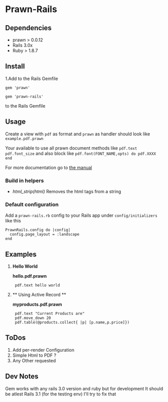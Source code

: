 # Prawn-Rails

## Dependencies
 
* prawn > 0.0.12
* Rails 3.0x
* Ruby > 1.8.7

## Install
1.Add to the Rails Gemfile

	gem 'prawn'
	
	gem 'prawn-rails'
		
to the Rails Gemfile


## Usage
Create a view with `pdf` as format and `prawn` as handler 
should look like `example.pdf.prawn`
  
Your available to use all prawn document methods like `pdf.text` `pdf.font_size` and also
block like `pdf.font(FONT_NAME,opts) do
pdf.XXXX
end`

For more documentation go to [the manual](http://prawn.majesticseacreature.com/manual.pdf)

### Build in helpers
* *html_strip(html)*
Removes the html tags from a string	 

### Default configuration

Add a `prawn-rails.rb` config to your Rails app under `config/initializers` like this

    PrawnRails.config do |config|
      config.page_layout = :landscape
    end

## Examples
 
1. **Hello World**
 
	**hello.pdf.prawn**
	
		pdf.text hello world
  
2. ** Using Active Record **

	**myproducts.pdf.prawn**

		pdf.text "Current Products are"
		pdf.move_down 20
		pdf.table(@products.collect{ |p| [p.name,p.price]})


## ToDos

1. Add per-render Configuration
2. Simple Html to PDF ?
3. Any Other requested


## Dev Notes
Gem works with any rails 3.0 version and ruby but for development It should be atlest Rails 3.1 (for the testing env)
I'll try to fix that 